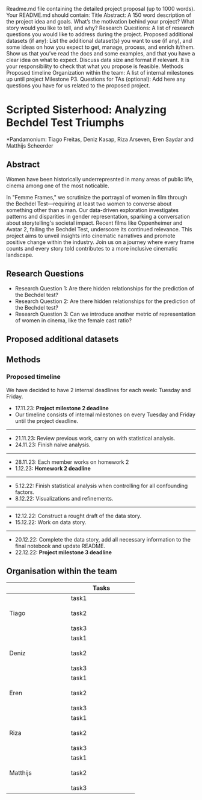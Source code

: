 Readme.md file containing the detailed project proposal (up to 1000 words). Your README.md should contain:
Title
Abstract: A 150 word description of the project idea and goals. What’s the motivation behind your project? What story would you like to tell, and why?
Research Questions: A list of research questions you would like to address during the project.
Proposed additional datasets (if any): List the additional dataset(s) you want to use (if any), and some ideas on how you expect to get, manage, process, and enrich it/them. Show us that you’ve read the docs and some examples, and that you have a clear idea on what to expect. Discuss data size and format if relevant. It is your responsibility to check that what you propose is feasible.
Methods
Proposed timeline
Organization within the team: A list of internal milestones up until project Milestone P3.
Questions for TAs (optional): Add here any questions you have for us related to the proposed project.

# Scripted Sisterhood: Analyzing Bechdel Test Triumphs
*Pandamonium: Tiago Freitas, Deniz Kasap, Riza Arseven, Eren Saydar and Matthijs Scheerder

## Abstract
Women have been historically underrepresnted in many areas of public life, cinema among one of the most noticable.  











In "Femme Frames," we scrutinize the portrayal of women in film through the Bechdel Test—requiring at least two women to converse about something other than a man. Our data-driven exploration investigates patterns and disparities in gender representation, sparking a conversation about storytelling's societal impact. Recent films like Oppenheimer and Avatar 2, failing the Bechdel Test, underscore its continued relevance. This project aims to unveil insights into cinematic narratives and promote positive change within the industry. Join us on a journey where every frame counts and every story told contributes to a more inclusive cinematic landscape.



## Research Questions

* Research Question 1: Are there hidden relationships for the prediction of the Bechdel test?
* Research Question 2: Are there hidden relationships for the prediction of the Bechdel test?
* Research Question 3: Can we introduce another metric of representation of women in cinema, like the female cast ratio?



## Proposed additional datasets




## Methods






### Proposed timeline

We have decided to have 2 internal deadlines for each week: Tuesday and Friday.

- 17.11.23: **Project milestone 2 deadline**
- Our timeline consists of internal milestones on every Tuesday and Friday until the project deadline.

---
- 21.11.23: Review previous work, carry on with statistical analysis.
- 24.11.23: Finish naive analysis. 
---
- 28.11.23: Each member works on homework 2
- 1.12.23: **Homework 2 deadline**
---
- 5.12.22: Finish statistical analysis when controlling for all confounding factors.
- 8.12.22: Visualizations and refinements.
---
- 12.12.22: Construct a rought draft of the data story.
- 15.12.22: Work on data story.
---
- 20.12.22: Complete the data story, add all necessary information to the final notebook and update README.
- 22.12.22: **Project milestone 3 deadline** 



## Organisation within the team

<table class="tg" style="undefined;table-layout: fixed; width: 342px">
<colgroup>
<col style="width: 164px">
<col style="width: 178px">
</colgroup>
<thead>
  <tr>
    <th class="tg-0lax"></th>
    <th class="tg-0lax">Tasks</th>
  </tr>
</thead>
<tbody>
  <tr>
    <td class="tg-0lax">Tiago</td>
    <td class="tg-0lax">task1 <br><br>task2<br><br>task3</td>
  </tr>
  <tr>
    <td class="tg-0lax">Deniz</td>
    <td class="tg-0lax">task1<br><br>task2<br><br>task3</td>
  </tr>
  <tr>
    <td class="tg-0lax">Eren</td>
    <td class="tg-0lax">task1<br><br>task2<br><br>task3</td>
  </tr>
  <tr>
    <td class="tg-0lax">Riza</td>
    <td class="tg-0lax">task1<br><br>task2<br><br>task3</td>
  </tr>
  <tr>
    <td class="tg-0lax">Matthijs</td>
    <td class="tg-0lax">task1<br><br>task2<br><br>task3</td>
    </tr>
</tbody>
</table>







